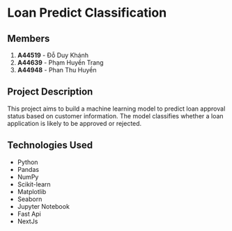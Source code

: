 # Loan Predict Classification

## Members
1. **A44519** - Đỗ Duy Khánh  
2. **A44639** - Phạm Huyền Trang  
3. **A44948** - Phan Thu Huyền  

## Project Description
This project aims to build a machine learning model to predict loan approval status based on customer information. The model classifies whether a loan application is likely to be approved or rejected.

## Technologies Used
- Python
- Pandas
- NumPy
- Scikit-learn
- Matplotlib
- Seaborn
- Jupyter Notebook
- Fast Api
- NextJs


